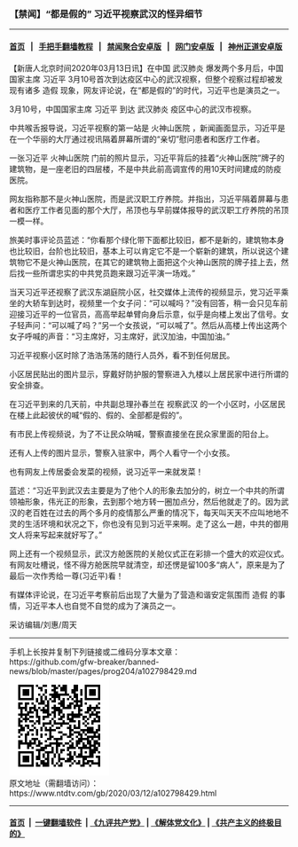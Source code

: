 ### 【禁闻】“都是假的” 习近平视察武汉的怪异细节
------------------------

#### [首页](https://github.com/gfw-breaker/banned-news/blob/master/README.md) &nbsp;&nbsp;|&nbsp;&nbsp; [手把手翻墙教程](https://github.com/gfw-breaker/guides/wiki) &nbsp;&nbsp;|&nbsp;&nbsp; [禁闻聚合安卓版](https://github.com/gfw-breaker/bn-android) &nbsp;&nbsp;|&nbsp;&nbsp; [网门安卓版](https://github.com/oGate2/oGate) &nbsp;&nbsp;|&nbsp;&nbsp; [神州正道安卓版](https://github.com/SzzdOgate/update) 



<div><div class="post_content" itemprop="articleBody">
 <p>
  【新唐人北京时间2020年03月13日讯】在中国
  <ok href="https://www.ntdtv.com/gb/武汉肺炎.htm">
   武汉肺炎
  </ok>
  爆发两个多月后，中国国家主席
  <ok href="https://www.ntdtv.com/gb/习近平.htm">
   习近平
  </ok>
  3月10号首次到达疫区中心的武汉视察，但整个视察过程却被发现有诸多
  <ok href="https://www.ntdtv.com/gb/造假.htm">
   造假
  </ok>
  现象，网友评论说，在“都是假的”的时代，习近平也是演员之一。
 </p>
 <p>
  3月10号，中国国家主席
  <ok href="https://www.ntdtv.com/gb/习近平.htm">
   习近平
  </ok>
  到达
  <ok href="https://www.ntdtv.com/gb/武汉肺炎.htm">
   武汉肺炎
  </ok>
  疫区中心的武汉市视察。
 </p>
 <p>
  中共喉舌报导说，习近平视察的第一站是
  <ok href="https://www.ntdtv.com/gb/火神山医院.htm">
   火神山医院
  </ok>
  ，新闻画面显示，习近平是在一个华丽的大厅通过视讯隔着屏幕所谓的“亲切”慰问患者和医疗工作者。
 </p>
 <p>
  一张习近平
  <ok href="https://www.ntdtv.com/gb/火神山医院.htm">
   火神山医院
  </ok>
  门前的照片显示，习近平背后的挂着“火神山医院”牌子的建筑物，是一座老旧的四层楼，不是中共此前高调宣传的用10天时间建成的防疫医院。
 </p>
 <p>
  网友指称那不是火神山医院，而是武汉职工疗养院。并指出，习近平隔着屏幕与患者和医疗工作者见面的那个大厅，吊顶也与早前媒体报导的武汉职工疗养院的吊顶一模一样。
 </p>
 <p>
  旅美时事评论员蓝述：“你看那个绿化带下面都比较旧，都不是新的，建筑物本身也比较旧，台阶也比较旧，基本上可以肯定它不是一个崭新的建筑，所以说这个建筑物它不是火神山医院，在其它的建筑物上面把这个火神山医院的牌子挂上去，然后找一些所谓忠实的中共党员跑来跟习近平演一场戏。”
 </p>
 <p>
  当天习近平还视察了武汉东湖庭院小区，社交媒体上流传的视频显示，党习近平乘坐的大轿车到达时，视频里一个女子问：“可以喊吗？”没有回答，稍一会只见车前迎接习近平的一位官员，高高举起单臂向身后示意，似乎是向楼上发出了信号。女子轻声问：“可以喊了吗？”另一个女孩说，“可以喊了”。然后从高楼上传出这两个女子呼喊的声音：“习主席好，习主席好，武汉加油，中国加油。”
 </p>
 <p>
  习近平视察小区时除了浩浩荡荡的随行人员外，看不到任何居民。
 </p>
 <p>
  小区居民贴出的图片显示，穿戴好防护服的警察进入九楼以上居民家中进行所谓的安全排查。
 </p>
 <p>
  在习近平到来的几天前，中共副总理孙春兰在
  <ok href="https://www.ntdtv.com/gb/视察武汉.htm">
   视察武汉
  </ok>
  的一个小区时，小区居民在楼上此起彼伏的喊“假的、假的、全部都是假的”。
 </p>
 <p>
  有市民上传视频说，为了不让民众呐喊，警察直接坐在民众家里面的阳台上。
 </p>
 <p>
  还有人上传的图片显示，警察入驻家中，两个人看守一个小女孩。
 </p>
 <p>
  也有网友上传居委会发菜的视频，说习近平一来就发菜！
 </p>
 <p>
  蓝述：“习近平到武汉去主要是为了他个人的形象去加分的，树立一个中共的所谓领袖形象，伟光正的形象，去到那个地方转一圈加点分，然后他就走了的。因为武汉的老百姓在过去的两个多月的疫情那么严重的情况下，每天叫天天不应叫地地不灵的生活环境和状况之下，你也没有见到习近平来啊。走了这么一趟，中共的御用文人将来写起来就好写了。”
 </p>
 <p>
  网上还有一个视频显示，武汉方舱医院的关舱仪式正在彩排一个盛大的欢迎仪式。有网友吐槽说，怪不得方舱医院早就清空，却还愣是留100多“病人”，原来是为了最后一次作秀给一尊(习近平)看！
 </p>
 <p>
  有媒体评论说，在习近平考察前后出现了大量为了营造和谐安定氛围而
  <ok href="https://www.ntdtv.com/gb/造假.htm">
   造假
  </ok>
  的事情，习近平本人也自觉不自觉的成为了演员之一。
 </p>
 <p>
  采访编辑/刘惠/周天
 </p>
 <div class="single_ad">
 </div>
</div>
</div>
<hr/>
手机上长按并复制下列链接或二维码分享本文章：<br/>
https://github.com/gfw-breaker/banned-news/blob/master/pages/prog204/a102798429.md <br/>
<a href='https://github.com/gfw-breaker/banned-news/blob/master/pages/prog204/a102798429.md'><img src='https://github.com/gfw-breaker/banned-news/blob/master/pages/prog204/a102798429.md.png'/></a> <br/>
原文地址（需翻墙访问）：https://www.ntdtv.com/gb/2020/03/12/a102798429.html


------------------------
#### [首页](https://github.com/gfw-breaker/banned-news/blob/master/README.md) &nbsp;|&nbsp; [一键翻墙软件](https://github.com/gfw-breaker/nogfw/blob/master/README.md) &nbsp;| [《九评共产党》](https://github.com/gfw-breaker/9ping.md/blob/master/README.md#九评之一评共产党是什么) | [《解体党文化》](https://github.com/gfw-breaker/jtdwh.md/blob/master/README.md) | [《共产主义的终极目的》](https://github.com/gfw-breaker/gczydzjmd.md/blob/master/README.md)


<img src='http://gfw-breaker.win/banned-news/pages/prog204/a102798429.md' width='0px' height='0px'/>